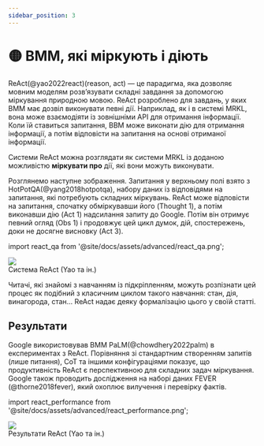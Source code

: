 ```yaml
---
sidebar_position: 3
---
```


# 🟡 ВММ, які міркують і діють

ReAct(@yao2022react)(reason, act) — це парадигма, яка дозволяє мовним моделям розв’язувати складні завдання за допомогою міркування природною мовою. ReAct розроблено для завдань, у яких ВМM має дозвіл виконувати певні дії. Наприклад, як і в системі MRKL, вона може взаємодіяти із зовнішніми API для отримання інформації. Коли їй ставиться запитання, ВВM може виконати дію для отримання інформації, а потім відповісти на запитання на основі отриманої інформації.

Системи ReAct можна розглядати як системи MRKL із доданою можливістю **міркувати про** дії, які вони можуть виконувати.

Розглянемо наступне зображення. Запитання у верхньому полі взято з HotPotQA(@yang2018hotpotqa), набору даних із відповідями на запитання, які потребують складних міркувань. ReAct може відповісти на запитання, спочатку обміркувавши його (Thought 1), а потім виконавши дію (Act 1) надсилання запиту до Google. Потім він отримує певний огляд (Obs 1) і продовжує цей цикл думок, дій, спостережень, доки не досягне висновку (Act 3).


import react_qa from '@site/docs/assets/advanced/react_qa.png';

<div style={{textAlign: 'center'}}>
  <img src={react_qa} style={{width: "500px"}} />
</div>

<div style={{textAlign: 'center'}}>
Система ReAct (Yao та ін.)
</div>

Читачі, які знайомі з навчанням із підкріпленням, можуть розпізнати цей процес як подібний з класичним циклом такого навчання: стан, дія, винагорода, стан... ReAct надає деяку формалізацію цього у своїй статті.


## Результати

Google використовував ВМM PaLM(@chowdhery2022palm) в експериментах з ReAct. Порівняння зі стандартним створенням запитів (лише питання), CoT та іншими конфігураціями показує, що продуктивність ReAct є перспективною для складних задач міркування. Google також проводить дослідження на наборі даних FEVER (@thorne2018fever), який охоплює вилучення і перевірку фактів.

import react_performance from '@site/docs/assets/advanced/react_performance.png';

<div style={{textAlign: 'center'}}>
  <img src={react_performance} style={{width: "500px"}} />
</div>

<div style={{textAlign: 'center'}}>
Результати ReAct (Yao та ін.)
</div>

